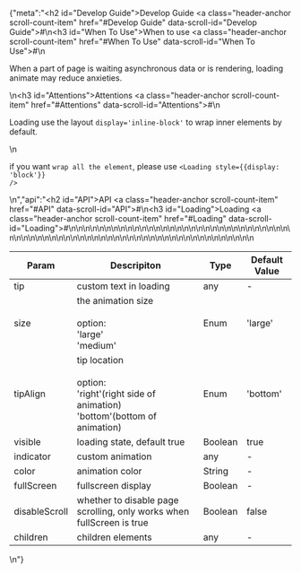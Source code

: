 {"meta":"<h2 id=\"Develop Guide\">Develop Guide <a class=\"header-anchor scroll-count-item\" href=\"#Develop Guide\" data-scroll-id=\"Develop Guide\">#</a></h2>\n<h3 id=\"When To Use\">When to use <a class=\"header-anchor scroll-count-item\" href=\"#When To Use\" data-scroll-id=\"When To Use\">#</a></h3>\n<p>When a part of page is waiting asynchronous data or is rendering, loading animate may reduce anxieties.</p>\n<h3 id=\"Attentions\">Attentions <a class=\"header-anchor scroll-count-item\" href=\"#Attentions\" data-scroll-id=\"Attentions\">#</a></h3>\n<p>Loading use the layout <code>display=&apos;inline-block&apos;</code> to wrap inner elements by default.</p>\n<p>if you want <code>wrap all the element</code>, please use <code>&lt;Loading style={{display: &apos;block&apos;}} /&gt;</code></p>\n","api":"<h2 id=\"API\">API <a class=\"header-anchor scroll-count-item\" href=\"#API\" data-scroll-id=\"API\">#</a></h2>\n<h3 id=\"Loading\">Loading <a class=\"header-anchor scroll-count-item\" href=\"#Loading\" data-scroll-id=\"Loading\">#</a></h3>\n<table>\n<thead>\n<tr>\n<th>Param</th>\n<th>Descripiton</th>\n<th>Type</th>\n<th>Default Value</th>\n</tr>\n</thead>\n<tbody>\n<tr>\n<td>tip</td>\n<td>custom text in loading</td>\n<td>any</td>\n<td>-</td>\n</tr>\n<tr>\n<td>size</td>\n<td>the animation size<br><br>option:<br>&apos;large&apos;<br>&apos;medium&apos;</td>\n<td>Enum</td>\n<td>&apos;large&apos;</td>\n</tr>\n<tr>\n<td>tipAlign</td>\n<td>tip location <br><br>option:<br>&apos;right&apos;(right side of animation)<br>&apos;bottom&apos;(bottom of animation)</td>\n<td>Enum</td>\n<td>&apos;bottom&apos;</td>\n</tr>\n<tr>\n<td>visible</td>\n<td>loading state, default true</td>\n<td>Boolean</td>\n<td>true</td>\n</tr>\n<tr>\n<td>indicator</td>\n<td>custom  animation</td>\n<td>any</td>\n<td>-</td>\n</tr>\n<tr>\n<td>color</td>\n<td>animation color</td>\n<td>String</td>\n<td>-</td>\n</tr>\n<tr>\n<td>fullScreen</td>\n<td>fullscreen display</td>\n<td>Boolean</td>\n<td>-</td>\n</tr>\n<tr>\n<td>disableScroll</td>\n<td>whether to disable page scrolling, only works when fullScreen is true</td>\n<td>Boolean</td>\n<td>false</td>\n</tr>\n<tr>\n<td>children</td>\n<td>children elements</td>\n<td>any</td>\n<td>-</td>\n</tr>\n</tbody>\n</table>\n"}